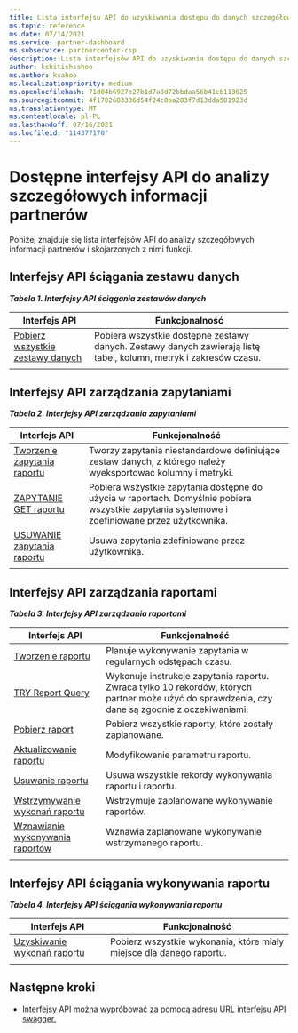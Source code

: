 ```yaml
---
title: Lista interfejsu API do uzyskiwania dostępu do danych szczegółowych informacji partnerów
ms.topic: reference
ms.date: 07/14/2021
ms.service: partner-dashboard
ms.subservice: partnercenter-csp
description: Lista interfejsów API do uzyskiwania dostępu do danych szczegółowych informacji partnerów.
author: kshitishsahoo
ms.author: ksahoo
ms.localizationpriority: medium
ms.openlocfilehash: 71d04b6927e27b1d7a8d72bbdaa56b41cb113625
ms.sourcegitcommit: 4f1702683336d54f24c0ba283f7d13dda581923d
ms.translationtype: MT
ms.contentlocale: pl-PL
ms.lasthandoff: 07/16/2021
ms.locfileid: "114377170"
---
```

# <a name="available-apis-for-partner-insights-analytics"></a>Dostępne interfejsy API do analizy szczegółowych informacji partnerów

Poniżej znajduje się lista interfejsów API do analizy szczegółowych informacji partnerów i skojarzonych z nimi funkcji.

## <a name="dataset-pull-apis"></a>Interfejsy API ściągania zestawu danych

***Tabela 1. Interfejsy API ściągania zestawów danych***

| **Interfejs API** | **Funkcjonalność** |
| --- | --- |
| [Pobierz wszystkie zestawy danych](insights-programmatic-analytics-api-get-dataset.md) | Pobiera wszystkie dostępne zestawy danych. Zestawy danych zawierają listę tabel, kolumn, metryk i zakresów czasu. |
|||

## <a name="query-management-apis"></a>Interfejsy API zarządzania zapytaniami

***Tabela 2. Interfejsy API zarządzania zapytaniami***

| **Interfejs API** | **Funkcjonalność** |
| --- | --- |
| [Tworzenie zapytania raportu](insights-programmatic-access-paradigm.md#create-report-query-api) | Tworzy zapytania niestandardowe definiujące zestaw danych, z którego należy wyeksportować kolumny i metryki. |
| [ZAPYTANIE GET raportu](insights-programmatic-analytics-api-get-report-queries.md) | Pobiera wszystkie zapytania dostępne do użycia w raportach. Domyślnie pobiera wszystkie zapytania systemowe i zdefiniowane przez użytkownika. |
| [USUWANIE zapytania raportu](insights-programmatic-analytics-api-delete-report-queries.md) | Usuwa zapytania zdefiniowane przez użytkownika. |
|||

## <a name="report-management-apis"></a>Interfejsy API zarządzania raportami

***Tabela 3. Interfejsy API zarządzania raportami***

| **Interfejs API** | **Funkcjonalność** |
| --- | --- |
| [Tworzenie raportu](insights-programmatic-access-paradigm.md#create-report-api) | Planuje wykonywanie zapytania w regularnych odstępach czasu. |
| [TRY Report Query](insights-programmatic-analytics-api-try-report-queries.md) | Wykonuje instrukcje zapytania raportu. Zwraca tylko 10 rekordów, których partner może użyć do sprawdzenia, czy dane są zgodnie z oczekiwaniami. |
| [Pobierz raport](insights-programmatic-analytics-api-get-report.md) | Pobierz wszystkie raporty, które zostały zaplanowane. |
| [Aktualizowanie raportu](insights-programmatic-analytics-api-update-report.md) | Modyfikowanie parametru raportu. |
| [Usuwanie raportu](insights-programmatic-analytics-api-delete-report.md) | Usuwa wszystkie rekordy wykonywania raportu i raportu. |
| [Wstrzymywanie wykonań raportu](insights-programmatic-analytics-api-pause-report-executions.md) | Wstrzymuje zaplanowane wykonywanie raportów. |
| [Wznawianie wykonywania raportów](insights-programmatic-analytics-api-resume-report-executions.md) | Wznawia zaplanowane wykonywanie wstrzymanego raportu. |
|||

## <a name="report-execution-pull-apis"></a>Interfejsy API ściągania wykonywania raportu

***Tabela 4. Interfejsy API ściągania wykonywania raportu***

| **Interfejs API** | **Funkcjonalność** |
| --- | --- |
| [Uzyskiwanie wykonań raportu](insights-programmatic-access-paradigm.md#get-report-execution-api) | Pobierz wszystkie wykonania, które miały miejsce dla danego raportu. |
|||

## <a name="next-steps"></a>Następne kroki

- Interfejsy API można wypróbować za pomocą adresu URL interfejsu [API swagger.](https://api.partnercenter.microsoft.com/insights/v1/mpn/swagger/index.html)